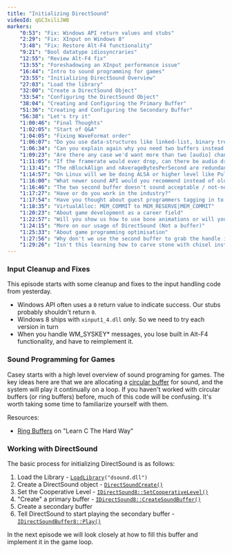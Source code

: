 ```yaml
---
title: "Initializing DirectSound"
videoId: qGC3xiliJW8
markers:
    "0:53": "Fix: Windows API return values and stubs"
    "2:29": "Fix: XInput on Windows 8"
    "3:48": "Fix: Restore Alt-F4 functionality"
    "9:21": "Bool datatype idiosyncraries"
    "12:55": "Review Alt-F4 fix"
    "13:55": "Foreshadowing an XInput performance issue"
    "16:44": "Intro to sound programming for games"
    "23:55": "Initializing DirectSound Overview"
    "27:03": "Load the library"
    "32:00": "Create a DirectSound Object"
    "33:54": "Configuring the DirectSound Object"
    "38:04": "Creating and Configuring the Primary Buffer"
    "51:36": "Creating and Configuring the Secondary Buffer"
    "56:38": "Let's try it"
    "1:00:46": "Final Thoughts"
    "1:02:05": "Start of Q&A"
    "1:04:05": "Fixing WaveFormat order"
    "1:06:07": "Do you use data-structures like linked-list, binary trees..?"
    "1:06:34": "Can you explain again why you need two buffers instead of just doing everything in one?"
    "1:09:23": "Are there any case we'd want more than two [audio] channels?"
    "1:11:05": "If the framerate would ever drop, can there be audio dropouts?"
    "1:13:41": "The nBlockAlign and nAverageBytesPerSecond are redundant."
    "1:14:57": "On Linux will we be doing ALSA or higher level like PulseAudio/Jack?"
    "1:16:00": "What newer sound API would you recommend instead of old DirectSound?"
    "1:16:46": "The two second buffer doesn't sound acceptable / not-noticeable if you're playing music."
    "1:17:27": "Have or do you work in the industry?"
    "1:17:54": "Have you thought about guest programmers tagging in to teach things like linux or whatever topic is their expertise?"
    "1:18:35": "VirtualAlloc: MEM_COMMIT to MEM_RESERVE|MEM_COMMIT"
    "1:20:23": "About game development as a career field"
    "1:22:57": "Will you show us how to use bone animations or will you use spritesheets?"
    "1:24:15": "More on our usage of DirectSound (Not a buffer)"
    "1:25:33": "About game programming optimisation"
    "1:27:56": "Why don't we use the second buffer to grab the handle instead of creating something just to grab a handle?"
    "1:29:26": "Isn't this learning how to carve stone with chisel instead of using modern machinery?"
---
```


### Input Cleanup and Fixes

This episode starts with some cleanup and fixes to the input handling code from yesterday.

- Windows API often uses a `0` return value to indicate success. Our stubs probably shouldn't return `0`.
- Windows 8 ships with `xinput1_4.dll` only. So we need to try each version in turn
- When you handle WM_SYSKEY* messages, you lose built in Alt-F4 functionality, and have to reimplement it.

### Sound Programming for Games

Casey starts with a high level overview of sound programing for games. The key ideas here are that we are allocating
a [circular buffer](http://en.wikipedia.org/wiki/Circular_buffer) for sound, and the system will play it continually
on a loop. If you haven't worked with circular buffers (or ring buffers) before, much of this code will be confusing.
It's worth taking some time to familiarize yourself with them.

Resources:
- [Ring Buffers](http://c.learncodethehardway.org/book/ex44.html) on "Learn C The Hard Way"

### Working with DirectSound

The basic process for initializing DirectSound is as follows:

1. Load the Library - [`LoadLibrary`](http://msdn.microsoft.com/en-us/library/ms684175.aspx)`("dsound.dll")`
2. Create a DirectSound object - [`DirectSoundCreate()`](http://msdn.microsoft.com/en-us/library/microsoft.directx_sdk.reference.directsoundcreate8.aspx)
3. Set the Cooperative Level - [`IDirectSound8::SetCooperativeLevel()`](http://msdn.microsoft.com/en-us/library/microsoft.directx_sdk.idirectsound8.idirectsound8.setcooperativelevel.aspx)
4. "Create" a primary buffer - [`IDirectSound8::CreateSoundBuffer()`](http://msdn.microsoft.com/en-us/library/microsoft.directx_sdk.idirectsound8.idirectsound8.createsoundbuffer.aspx)
5. Create a secondary buffer
6. Tell DirectSound to start playing the secondary buffer - [`IDirectSoundBuffer8::Play()`](http://msdn.microsoft.com/en-us/library/microsoft.directx_sdk.idirectsoundbuffer8.idirectsoundbuffer8.play.aspx)

In the next episode we will look closely at how to fill this buffer and implement it in the game loop.

